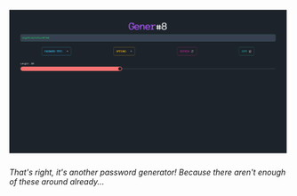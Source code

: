 ![ThisIsWhatItLooksLike](assets/screenshot.png)

###### That's right, it's another password generator! Because there aren't enough of these around already...


